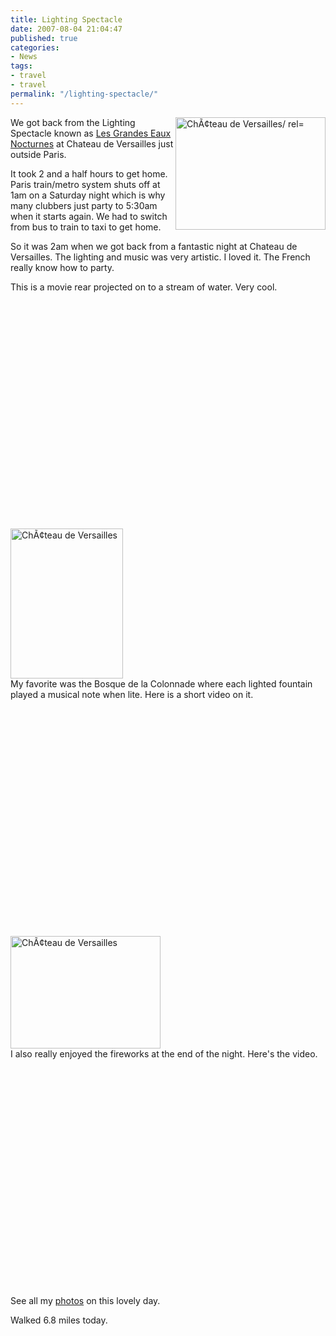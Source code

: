 ```yaml
---
title: Lighting Spectacle
date: 2007-08-04 21:04:47
published: true
categories:
- News
tags:
- travel
- travel
permalink: "/lighting-spectacle/"
---
```

<p><a title="ChÃ¢teau de Versailles" href="http://www.flickr.com/photos/eaglechris/1014903251/" rel="nofollow"><img src="{{ site.baseurl }}/posts/2007/08/1014903251_e0a4ccdd1b_m.jpg" alt="ChÃ¢teau de Versailles/ rel=" width="240" height="180" align="right" /></a>We got back from the Lighting Spectacle known as <a href="http://www.chateauversaillesspectacles.fr/gb/gen.htm" rel="nofollow">Les Grandes Eaux Nocturnes</a> at Chateau de Versailles just outside Paris.</p>
<p>It took 2 and a half hours to get home. Paris train/metro system shuts off at 1am on a Saturday night which is why many clubbers just party to 5:30am when it starts again. We had to switch from bus to train to taxi to get home.</p>
<p>So it was 2am when we got back from a fantastic night at Chateau de Versailles. The lighting and music was very artistic. I loved it. The French really know how to party.</p>
<p>This is a movie rear projected on to a stream of water. Very cool.</p>
<p><object width="425" height="350"><param name="movie" value="http://www.youtube.com/v/ijwv7LC9e3U" /><embed src="http://www.youtube.com/v/ijwv7LC9e3U" type="application/x-shockwave-flash" width="425" height="350" />  </object></p>
<p><a title="ChÃ¢teau de Versailles" href="http://www.flickr.com/photos/eaglechris/1015813356/" rel="nofollow"><img src="{{ site.baseurl }}/posts/2007/08/1015813356_c637266d47_m.jpg" alt="ChÃ¢teau de Versailles" width="180" height="240" align="middle" /></a><br />
My favorite was the Bosque de la Colonnade where each lighted fountain played a musical note when lite. Here is a short video on it.</p>
<p><object width="425" height="350"><param name="movie" value="http://www.youtube.com/v/ZWL4TJUrkuU" /><embed src="http://www.youtube.com/v/ZWL4TJUrkuU" type="application/x-shockwave-flash" width="425" height="350" />  </object></p>
<p><a title="ChÃ¢teau de Versailles" href="http://www.flickr.com/photos/eaglechris/1014953517/" rel="nofollow"><img src="{{ site.baseurl }}/posts/2007/08/1014953517_93a7748643_m.jpg" alt="ChÃ¢teau de Versailles" width="240" height="180" align="center" /></a><br />
I also really enjoyed the fireworks at the end of the night. Here's the video.</p>
<p><object width="425" height="350"><param name="movie" value="http://www.youtube.com/v/2dajRplnYzM" /><embed src="http://www.youtube.com/v/2dajRplnYzM" type="application/x-shockwave-flash" width="425" height="350" />  </object></p>
<p>See all my <a href="http://www.flickr.com/photos/eaglechris/sets/72157601231955875/" rel="nofollow">photos</a> on this lovely day.</p>
<p>Walked 6.8 miles today.</p>
